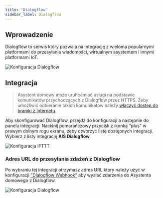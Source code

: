 ```yaml
---
title: "Dialogflow"
sidebar_label: Dialogflow
---
```



## Wprowadzenie

Dialogflow to serwis który pozwala na integrację z wieloma popularnymi platformami do przesyłania wiadomości, wirtualnym asystentem i innymi platformami IoT.

![Konfiguracja Dialogflow](/img/en/bramka/dialogflow_1.png)


## Integracja

> Asystent domowy może uruhcamiać usługi na podstawie komunikatów przychodzących z Dialogflow przez HTTPS. Żeby umożliwić odbieranie takich komunikatów należy [włączyć dostęp  do bramki z Internetu](/docs/en/next/ais_bramka_remote_dom_tunnel.html#włączenie-dostępu).


Aby skonfigurować Dialogflow, przejdź do konfiguracji a następnie do panelu integracji. Naciśnij pomarańczowy przycisk z ikonką "plus" w prawym dolnym rogu ekranu, żeby otworzyć listę dostępnych integracji. Wybierz z listy integrację **AIS Dialogflow**

![Konfiguracja IFTTT](/img/en/bramka/dialogflow_0.png)

### Adres URL do przesyłania zdażeń z Dialogflow

Po wybraniu tej integracji otrzymasz adres URL który należy użyć w konfiguracji ["Dialogflow Webhook"](https://dialogflow.com/docs/fulfillment#webhook) aby wysłać zdarzenia do Asystenta domowego z Dialogflow.

![Konfiguracja Dialogflow](/img/en/bramka/dialogflow_2.png)
